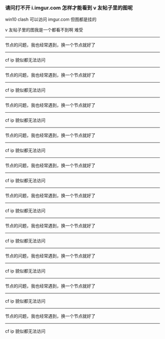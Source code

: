 ### 请问打不开 i.imgur.com 怎样才能看到 v 友帖子里的图呢

win10 clash 可以访问 imgur.com 但图都是挂的

v 友帖子里的图我是一个都看不到啊 难受

---------------------------------------------------

节点的问题，我也经常遇到，换一个节点就好了

---------------------------------------------------

cf ip 貌似都无法访问

---------------------------------------------------

节点的问题，我也经常遇到，换一个节点就好了

---------------------------------------------------

cf ip 貌似都无法访问

---------------------------------------------------

节点的问题，我也经常遇到，换一个节点就好了

---------------------------------------------------

cf ip 貌似都无法访问

---------------------------------------------------

节点的问题，我也经常遇到，换一个节点就好了

---------------------------------------------------

cf ip 貌似都无法访问

---------------------------------------------------

节点的问题，我也经常遇到，换一个节点就好了

---------------------------------------------------

cf ip 貌似都无法访问

---------------------------------------------------

节点的问题，我也经常遇到，换一个节点就好了

---------------------------------------------------

cf ip 貌似都无法访问

---------------------------------------------------

节点的问题，我也经常遇到，换一个节点就好了

---------------------------------------------------

cf ip 貌似都无法访问

---------------------------------------------------

节点的问题，我也经常遇到，换一个节点就好了

---------------------------------------------------

cf ip 貌似都无法访问

---------------------------------------------------

节点的问题，我也经常遇到，换一个节点就好了

---------------------------------------------------

cf ip 貌似都无法访问

---------------------------------------------------

节点的问题，我也经常遇到，换一个节点就好了

---------------------------------------------------

cf ip 貌似都无法访问

